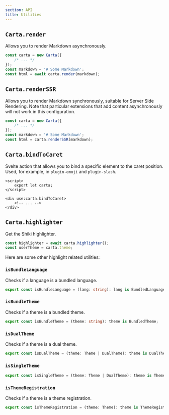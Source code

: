 ```yaml
---
section: API
title: Utilities
---
```


## `Carta.render`

Allows you to render Markdown asynchronously.

```ts
const carta = new Carta({
	/* ... */
});
const markdown = '# Some Markdown';
const html = await carta.render(markdown);
```

## `Carta.renderSSR`

Allows you to render Markdown synchronously, suitable for Server Side Rendering. Note that particular extensions that add content asynchronously will not work in this configuration.

```ts
const carta = new Carta({
	/* ... */
});
const markdown = '# Some Markdown';
const html = carta.renderSSR(markdown);
```

## `Carta.bindToCaret`

Svelte action that allows you to bind a specific element to the caret position. Used, for example, in `plugin-emoji` and `plugin-slash`.

```svelte
<script>
	export let carta;
</script>

<div use:carta.bindToCaret>
	<!-- ... -->
</div>
```

## `Carta.highlighter`

Get the Shiki highlighter.

```ts
const highlighter = await carta.highlighter();
const userTheme = carta.theme;
```

Here are some other highlight related utilities:

### `isBundleLanguage`

Checks if a language is a bundled language.

```ts
export const isBundleLanguage = (lang: string): lang is BundledLanguage;
```

### `isBundleTheme`

Checks if a theme is a bundled theme.

```ts
export const isBundleTheme = (theme: string): theme is BundledTheme;
```

### `isDualTheme`

Checks if a theme is a dual theme.

```ts
export const isDualTheme = (theme: Theme | DualTheme): theme is DualTheme;
```

### `isSingleTheme`

```ts
export const isSingleTheme = (theme: Theme | DualTheme): theme is Theme;
```

### `isThemeRegistration`

Checks if a theme is a theme registration.

```ts
export const isThemeRegistration = (theme: Theme): theme is ThemeRegistration;
```
